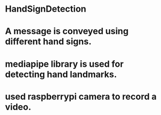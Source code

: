 # HandSignDetection

# A message is conveyed using different hand signs.
# mediapipe library is used for detecting hand landmarks.
# used raspberrypi camera to record a video.
